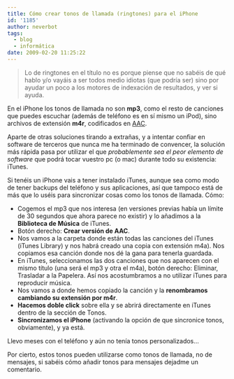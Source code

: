 ```yaml
---
title: Cómo crear tonos de llamada (ringtones) para el iPhone
id: '1185'
author: neverbot
tags:
  - blog
  - informática
date: 2009-02-20 11:25:22
---
```


> Lo de ringtones en el título no es porque piense que no sabéis de qué hablo y/o vayáis a ser todos medio idiotas (que podría ser) sino por ayudar un poco a los motores de indexación de resultados, y ver si ayuda.

En el iPhone los tonos de llamada no son **mp3**, como el resto de canciones que puedes escuchar (además de teléfono es en sí mismo un iPod), sino archivos de extensión **m4r**, codificados en [AAC](http://en.wikipedia.org/wiki/Advanced_Audio_Coding).

Aparte de otras soluciones tirando a extrañas, y a intentar confiar en software de terceros que nunca me ha terminado de convencer, la solución más rápida pasa por utilizar el que _probablemente sea el peor elemento de software_ que podrá tocar vuestro pc (o mac) durante todo su existencia: iTunes.

Si tenéis un iPhone vais a tener instalado iTunes, aunque sea como modo de tener backups del teléfono y sus aplicaciones, así que tampoco está de más que lo uséis para sincronizar cosas como los tonos de llamada. Cómo:

*   Cogemos el mp3 que nos interesa (en versiones previas había un límite de 30 segundos que ahora parece no existir) y lo añadimos a la **Biblioteca de Música** de iTunes.
*   Botón derecho: **Crear versión de AAC**.
*   Nos vamos a la carpeta donde están todas las canciones del iTunes (iTunes Library) y nos habrá creado una copia con extensión m4a). Nos copiamos esa canción donde nos dé la gana para tenerla guardada.
*   En iTunes, seleccionamos las dos canciones que nos aparecen con el mismo título (una será el mp3 y otra el m4a), botón derecho: Eliminar, Trasladar a la Papelera. Así nos acostumbramos a no utilizar iTunes para reproducir música.
*   Nos vamos a donde hemos copiado la canción y la **renombramos cambiando su extensión por m4r**.
*   **Hacemos doble click** sobre ella y se abrirá directamente en iTunes dentro de la sección de Tonos.
*   **Sincronizamos el iPhone** (activando la opción de que sincronice tonos, obviamente), y ya está.

Llevo meses con el teléfono y aún no tenía tonos personalizados...

Por cierto, estos tonos pueden utilizarse como tonos de llamada, no de mensajes, si sabéis cómo añadir tonos para mensajes dejadme un comentario.